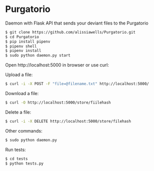 # Purgatorio
Daemon with Flask API that sends your deviant files to the Purgatorio

 ```sh
$ git clone https://github.com/alissiawells/Purgatorio.git
$ cd Purgatorio
$ pip install pipenv
$ pipenv shell
$ pipenv install
$ sudo python daemon.py start
```
Open http://localhost:5000 in browser or use curl:

Upload a file:
  
 ```sh
$ curl -i -X POST -F "file=@filename.txt" http://localhost:5000/
```
Download a file:
  
 ```sh
$ curl -O http://localhost:5000/store/fiilehash
```
Delete a file:
  
 ```sh
$ curl -i -X DELETE http://localhost:5000/store/filehash
```

Other commands:
 ```sh
$ sudo python daemon.py 
```
Run tests:
 ```sh
$ cd tests
$ python tests.py 
```



